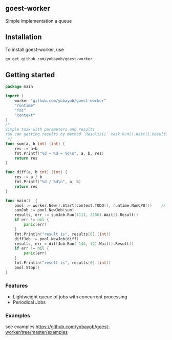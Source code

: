## goest-worker

Simple implementation a queue

## Installation

To install goest-worker, use

```sh
go get github.com/yobayob/goest-worker
```

## Getting started

```go
package main

import (
	worker "github.com/yobayob/goest-worker"
	"runtime"
	"fmt"
	"context"
)
/*
Simple task with parameters and results
You can getting results by method `Results()` task.Run().Wait().Results()
 */
func sum(a, b int) (int) {
	res := a+b
	fmt.Printf("%d + %d = %d\n", a, b, res)
	return res
}

func diff(a, b int) (int) {
	res := a / b
	fmt.Printf("%d / %d\n", a, b)
	return res
}

func main()  {
	pool := worker.New().Start(context.TODO(), runtime.NumCPU())  	// create workers pool
	sumJob := pool.NewJob(sum)
	results, err := sumJob.Run(1111, 2156).Wait().Result()
	if err != nil {
		panic(err)
	}
	fmt.Println("result is", results[0].(int))
	diffJob := pool.NewJob(diff)
	results, err = diffJob.Run( 144, 12).Wait().Result()
	if err != nil {
		panic(err)
	}
	fmt.Println("result is", results[0].(int))
	pool.Stop()
}
```

### Features

- Lightweight queue of jobs with concurrent processing
- Periodical Jobs

### Examples
see examples https://github.com/yobayob/goest-worker/tree/master/examples